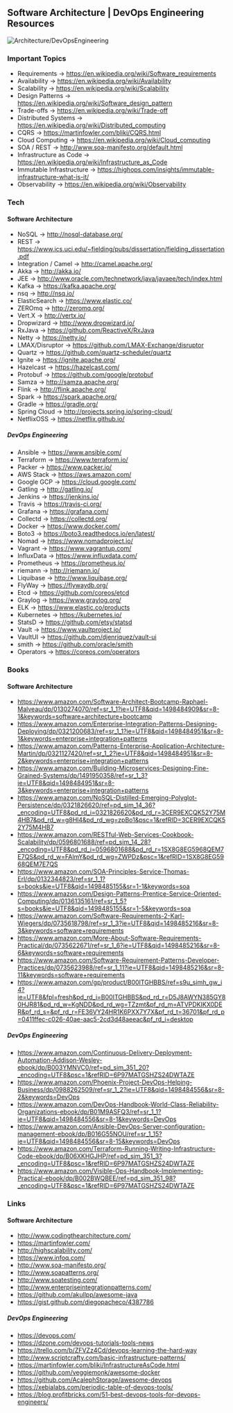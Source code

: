## Software Architecture | DevOps Engineering Resources

![Architecture/DevOpsEngineering](http://studyinukraine.site/wp-content/uploads/2016/01/engineering.png)

### Important Topics

* Requirements -> https://en.wikipedia.org/wiki/Software_requirements
* Availability -> https://en.wikipedia.org/wiki/Availability
* Scalability -> https://en.wikipedia.org/wiki/Scalability
* Design Patterns -> https://en.wikipedia.org/wiki/Software_design_pattern
* Trade-offs ->  https://en.wikipedia.org/wiki/Trade-off
* Distributed Systems -> https://en.wikipedia.org/wiki/Distributed_computing
* CQRS -> https://martinfowler.com/bliki/CQRS.html
* Cloud Computing -> https://en.wikipedia.org/wiki/Cloud_computing
* SOA / REST -> http://www.soa-manifesto.org/default.html
* Infrastructure as Code -> https://en.wikipedia.org/wiki/Infrastructure_as_Code
* Immutable Infrastructure -> https://highops.com/insights/immutable-infrastructure-what-is-it/
* Observability -> https://en.wikipedia.org/wiki/Observability

### Tech

#### Software Architecture

* NoSQL -> http://nosql-database.org/
* REST  -> https://www.ics.uci.edu/~fielding/pubs/dissertation/fielding_dissertation.pdf
* Integration / Camel -> http://camel.apache.org/
* Akka -> http://akka.io/
* JEE -> http://www.oracle.com/technetwork/java/javaee/tech/index.html
* Kafka        -> https://kafka.apache.org/
* nsq -> http://nsq.io/
* ElasticSearch -> https://www.elastic.co/
* ZEROmq -> http://zeromq.org/
* Vert.X -> http://vertx.io/
* Dropwizard -> http://www.dropwizard.io/
* RxJava -> https://github.com/ReactiveX/RxJava
* Netty -> https://netty.io/
* LMAX/Disruptor -> https://github.com/LMAX-Exchange/disruptor
* Quartz -> https://github.com/quartz-scheduler/quartz
* Ignite -> https://ignite.apache.org/
* Hazelcast -> https://hazelcast.com/
* Protobuf -> https://github.com/google/protobuf
* Samza -> http://samza.apache.org/
* Flink -> http://flink.apache.org/
* Spark -> https://spark.apache.org/
* Gradle -> https://gradle.org/
* Spring Cloud -> http://projects.spring.io/spring-cloud/
* NetflixOSS -> https://netflix.github.io/

##### DevOps Engineering

* Ansible -> https://www.ansible.com/
* Terraform -> https://www.terraform.io/
* Packer -> https://www.packer.io/
* AWS Stack -> https://aws.amazon.com/
* Google GCP -> https://cloud.google.com/
* Gatling -> http://gatling.io/
* Jenkins -> https://jenkins.io/
* Travis -> https://travis-ci.org/
* Grafana -> https://grafana.com/
* Collectd -> https://collectd.org/
* Docker -> https://www.docker.com/
* Boto3 -> https://boto3.readthedocs.io/en/latest/
* Nomad -> https://www.nomadproject.io/
* Vagrant -> https://www.vagrantup.com/
* InfluxData -> https://www.influxdata.com/
* Prometheus -> https://prometheus.io/
* riemann -> http://riemann.io/
* Liquibase -> http://www.liquibase.org/
* FlyWay -> https://flywaydb.org/
* Etcd -> https://github.com/coreos/etcd
* Graylog -> https://www.graylog.org/
* ELK -> https://www.elastic.co/products
* Kubernetes -> https://kubernetes.io/
* StatsD -> https://github.com/etsy/statsd
* Vault -> https://www.vaultproject.io/
* VaultUI -> https://github.com/djenriquez/vault-ui
* smith -> https://github.com/oracle/smith
* Operators -> https://coreos.com/operators

### Books

#### Software Architecture

* https://www.amazon.com/Software-Architect-Bootcamp-Raphael-Malveau/dp/0130274070/ref=sr_1_1?ie=UTF8&qid=1498484909&sr=8-1&keywords=software+architecture+bootcamp
* https://www.amazon.com/Enterprise-Integration-Patterns-Designing-Deploying/dp/0321200683/ref=sr_1_1?ie=UTF8&qid=1498484951&sr=8-1&keywords=enterprise+integration+patterns
* https://www.amazon.com/Patterns-Enterprise-Application-Architecture-Martin/dp/0321127420/ref=sr_1_2?ie=UTF8&qid=1498484951&sr=8-2&keywords=enterprise+integration+patterns
* https://www.amazon.com/Building-Microservices-Designing-Fine-Grained-Systems/dp/1491950358/ref=sr_1_3?ie=UTF8&qid=1498484951&sr=8-3&keywords=enterprise+integration+patterns
* https://www.amazon.com/NoSQL-Distilled-Emerging-Polyglot-Persistence/dp/0321826620/ref=pd_sim_14_36?_encoding=UTF8&pd_rd_i=0321826620&pd_rd_r=3CER9EXCQK52Y75M4HB7&pd_rd_w=g8Hl4&pd_rd_wg=zpBo1&psc=1&refRID=3CER9EXCQK52Y75M4HB7
* https://www.amazon.com/RESTful-Web-Services-Cookbook-Scalability/dp/0596801688/ref=pd_sim_14_28?_encoding=UTF8&pd_rd_i=0596801688&pd_rd_r=1SX8G8EG5968QEM7E7QS&pd_rd_w=FAlmY&pd_rd_wg=ZWPDz&psc=1&refRID=1SX8G8EG5968QEM7E7QS
* https://www.amazon.com/SOA-Principles-Service-Thomas-Erl/dp/0132344823/ref=sr_1_1?s=books&ie=UTF8&qid=1498485155&sr=1-1&keywords=soa
* https://www.amazon.com/Design-Patterns-Prentice-Service-Oriented-Computing/dp/0136135161/ref=sr_1_5?s=books&ie=UTF8&qid=1498485155&sr=1-5&keywords=soa
* https://www.amazon.com/Software-Requirements-2-Karl-Wiegers/dp/0735618798/ref=sr_1_3?ie=UTF8&qid=1498485216&sr=8-3&keywords=software+requirements
* https://www.amazon.com/More-About-Software-Requirements-Practical/dp/0735622671/ref=sr_1_6?ie=UTF8&qid=1498485216&sr=8-6&keywords=software+requirements
* https://www.amazon.com/Software-Requirement-Patterns-Developer-Practices/dp/0735623988/ref=sr_1_11?ie=UTF8&qid=1498485216&sr=8-11&keywords=software+requirements
* https://www.amazon.com/gp/product/B00ITGHBBS/ref=s9u_simh_gw_i4?ie=UTF8&fpl=fresh&pd_rd_i=B00ITGHBBS&pd_rd_r=D5J8AWYN385GY80HJR81&pd_rd_w=KgNDD&pd_rd_wg=TZzmt&pf_rd_m=ATVPDKIKX0DER&pf_rd_s=&pf_rd_r=FE36VY24HR1K6PXX7Y7X&pf_rd_t=36701&pf_rd_p=0411ffec-c026-40ae-aac5-2cd3d48aeeac&pf_rd_i=desktop

##### DevOps Engineering

* https://www.amazon.com/Continuous-Delivery-Deployment-Automation-Addison-Wesley-ebook/dp/B003YMNVC0/ref=pd_sim_351_20?_encoding=UTF8&psc=1&refRID=6P97MATGSHZS24DWTAZE
* https://www.amazon.com/Phoenix-Project-DevOps-Helping-Business/dp/0988262509/ref=sr_1_2?ie=UTF8&qid=1498484556&sr=8-2&keywords=DevOps
* https://www.amazon.com/DevOps-Handbook-World-Class-Reliability-Organizations-ebook/dp/B01M9ASFQ3/ref=sr_1_1?ie=UTF8&qid=1498484556&sr=8-1&keywords=DevOps
* https://www.amazon.com/Ansible-DevOps-Server-configuration-management-ebook/dp/B016G55NOU/ref=sr_1_15?ie=UTF8&qid=1498484556&sr=8-15&keywords=DevOps
* https://www.amazon.com/Terraform-Running-Writing-Infrastructure-Code-ebook/dp/B06XKHGJHP/ref=pd_sim_351_3?_encoding=UTF8&psc=1&refRID=6P97MATGSHZS24DWTAZE
* https://www.amazon.com/Visible-Ops-Handbook-Implementing-Practical-ebook/dp/B002BWQBEE/ref=pd_sim_351_98?_encoding=UTF8&psc=1&refRID=6P97MATGSHZS24DWTAZE

### Links

#### Software Architecture

* http://www.codingthearchitecture.com/
* https://martinfowler.com/
* http://highscalability.com/
* https://www.infoq.com/
* http://www.soa-manifesto.org/
* http://www.soapatterns.org/
* http://www.soatesting.com/
* http://www.enterpriseintegrationpatterns.com/
* https://github.com/akullpp/awesome-java
* https://gist.github.com/diegopacheco/4387786


##### DevOps Engineering

* https://devops.com/
* https://dzone.com/devops-tutorials-tools-news
* https://trello.com/b/ZFVZz4Cd/devops-learning-the-hard-way
* http://www.scriptcrafty.com/basic-infrastructure-patterns/
* https://martinfowler.com/bliki/InfrastructureAsCode.html
* https://github.com/veggiemonk/awesome-docker
* https://github.com/AcalephStorage/awesome-devops
* https://xebialabs.com/periodic-table-of-devops-tools/
* https://blog.profitbricks.com/51-best-devops-tools-for-devops-engineers/
